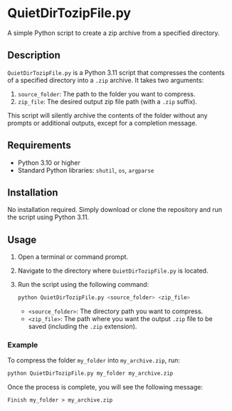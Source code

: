 # QuietDirTozipFile.py

A simple Python script to create a zip archive from a specified directory.

## Description

`QuietDirTozipFile.py` is a Python 3.11 script that compresses the contents of a specified directory into a `.zip` archive. It takes two arguments:
1. `source_folder`: The path to the folder you want to compress.
2. `zip_file`: The desired output zip file path (with a `.zip` suffix).

This script will silently archive the contents of the folder without any prompts or additional outputs, except for a completion message.

## Requirements

- Python 3.10 or higher
- Standard Python libraries: `shutil`, `os`, `argparse`

## Installation

No installation required. Simply download or clone the repository and run the script using Python 3.11.

## Usage

1. Open a terminal or command prompt.
2. Navigate to the directory where `QuietDirTozipFile.py` is located.
3. Run the script using the following command:

   ```bash
   python QuietDirTozipFile.py <source_folder> <zip_file>
   ```

   - `<source_folder>`: The directory path you want to compress.
   - `<zip_file>`: The path where you want the output `.zip` file to be saved (including the `.zip` extension).

### Example

To compress the folder `my_folder` into `my_archive.zip`, run:

```bash
python QuietDirTozipFile.py my_folder my_archive.zip
```

Once the process is complete, you will see the following message:

```
Finish my_folder > my_archive.zip
```
